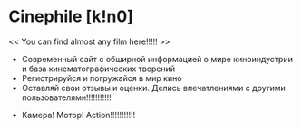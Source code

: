   # Сinephile [k!n0]
<< You can find almost any film here!!!!! >>

- Современный сайт с обширной информацией о мире киноиндустрии и база кинематографических творений
- Регистрируйся и погружайся в мир кино
- Оставляй свои отзывы и оценки. Делись впечатлениями с другими пользователями!!!!!!!!!!!

* Камера! Мотор! Action!!!!!!!!!!!
